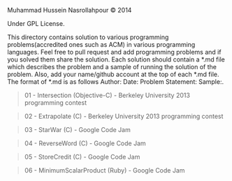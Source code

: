 Muhammad Hussein Nasrollahpour © 2014

Under GPL License.

This directory contains solution to various programming problems(accredited ones such as ACM) in various programming languages.
Feel free to pull request and add programming problems and if you solved them share the solution. Each solution should contain a *.md file which describes the problem and a sample of running the solution of the problem.
Also, add your name/github account at the top of each *.md file. The format of *.md is as follows
Author: Date: Problem Statement: Sample:.

<blockquote>01 - Intersection 	       (Objective-C) - Berkeley University 2013 programming contest</blockquote> 
<blockquote>02 - Extrapolate  	       (C)           - Berkeley University 2013 programming contest</blockquote>
<blockquote>03 - StarWar      	       (C)           - Google Code Jam</blockquote>
<blockquote>04 - ReverseWord  	       (C)           - Google Code Jam</blockquote>
<blockquote>05 - StoreCredit  	       (C)           - Google Code Jam</blockquote>
<blockquote>06 - MinimumScalarProduct  (Ruby)        - Google Code Jam</blockquote>
